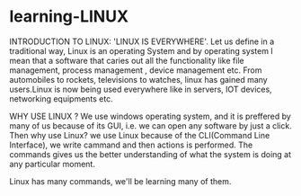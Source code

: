 # learning-LINUX
INTRODUCTION TO LINUX:
'LINUX IS EVERYWHERE'. Let us define in a traditional way, Linux is an operating System and by operating system I mean that a software that caries out all the functionality like file management, process management , device management etc.
From automobiles to rockets, televisions to watches, linux has gained many users.Linux is now being used everywhere like in servers, IOT devices, networking equipments etc.

WHY USE LINUX ?
We use windows operating system, and it is preffered by many of us because of its GUI, i.e. we can open any software by just a click.
Then why use Linux?
we use Linux because of the CLI(Command Line Interface), we write cammand and then actions is performed. The commands gives us the better understanding of what the system is doing at any particular moment.

Linux has many commands, we'll be learning many of them.
